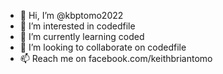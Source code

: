 - 👋 Hi, I’m @kbptomo2022
- 👀 I’m interested in codedfile
- 🌱 I’m currently learning coded
- 💞️ I’m looking to collaborate on codedfile
- 📫 Reach me on facebook.com/keithbriantomo

<!---
kbptomo2022/kbptomo2022 is a ✨ special ✨ repository because its `README.md` (this file) appears on your GitHub profile.
You can click the Preview link to take a look at your changes.
--->
